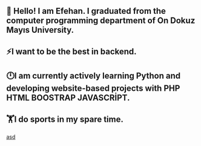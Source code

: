 ## 👋 Hello! I am Efehan. I graduated from the computer programming department of On Dokuz Mayıs University. 
## ⚡I want to be the best in backend.
## 🕛I am currently actively learning Python and developing website-based projects with PHP HTML BOOSTRAP JAVASCRİPT.
## 🏋️I do sports in my spare time.
<a href="www.google.com">asd </a>


<!--
**efehanbirinci/efehanbirinci** is a ✨ _special_ ✨ repository because its `README.md` (this file) appears on your GitHub profile.

Here are some ideas to get you started:

- 🔭 I’m currently working on ...
- 🌱 I’m currently learning ...
- 👯 I’m looking to collaborate on ...
- 🤔 I’m looking for help with ...
- 💬 Ask me about ...
- 📫 How to reach me: ...
- 😄 Pronouns: ...
- ⚡ Fun fact: ...
-->
